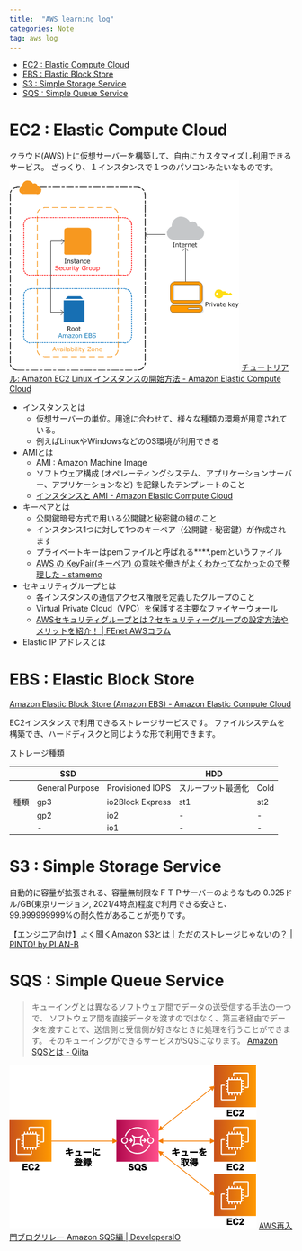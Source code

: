 ```yaml
---
title:  "AWS learning log"
categories: Note
tag: aws log
---
```



<!-- @import "[TOC]" {cmd="toc" depthFrom=1 depthTo=6 orderedList=false} -->

<!-- code_chunk_output -->

- [EC2 : Elastic Compute Cloud](#ec2-elastic-compute-cloud)
- [EBS : Elastic Block Store](#ebs-elastic-block-store)
- [S3 : Simple Storage Service](#s3-simple-storage-service)
- [SQS : Simple Queue Service](#sqs-simple-queue-service)

<!-- /code_chunk_output -->


# EC2 : Elastic Compute Cloud

クラウド(AWS)上に仮想サーバーを構築して、自由にカスタマイズし利用できるサービス。
ざっくり、１インスタンスで１つのパソコンみたいなものです。

![](..\assets\images\aws\aws_ec2_system_img_001.png)
[チュートリアル: Amazon EC2 Linux インスタンスの開始方法 - Amazon Elastic Compute Cloud](https://docs.aws.amazon.com/ja_jp/AWSEC2/latest/UserGuide/EC2_GetStarted.html)

- インスタンスとは
  - 仮想サーバーの単位。用途に合わせて、様々な種類の環境が用意されている。
  - 例えばLinuxやWindowsなどのOS環境が利用できる
- AMIとは
  - AMI : Amazon Machine Image
  - ソフトウェア構成 (オペレーティングシステム、アプリケーションサーバー、アプリケーションなど) を記録したテンプレートのこと
  - [インスタンスと AMI - Amazon Elastic Compute Cloud](https://docs.aws.amazon.com/ja_jp/AWSEC2/latest/UserGuide/ec2-instances-and-amis.html)
- キーペアとは
  - 公開鍵暗号方式で用いる公開鍵と秘密鍵の組のこと
  - インスタンス1つに対して1つのキーペア（公開鍵・秘密鍵）が作成されます
  - プライベートキーはpemファイルと呼ばれる****.pemというファイル
  - [AWS の KeyPair(キーペア) の意味や働きがよくわかってなかったので整理した - stamemo](https://stakiran.hatenablog.com/entry/2019/05/22/203921)
- セキュリティグループとは
  - 各インスタンスの通信アクセス権限を定義したグループのこと
  - Virtual Private Cloud（VPC）を保護する主要なファイヤーウォール
  - [AWSセキュリティグループとは？セキュリティーグループの設定方法やメリットを紹介！ | FEnet AWSコラム](https://www.fenet.jp/aws/column/aws-beginner/340/)
- Elastic IP アドレスとは

# EBS : Elastic Block Store

[Amazon Elastic Block Store (Amazon EBS) - Amazon Elastic Compute Cloud](https://docs.aws.amazon.com/ja_jp/AWSEC2/latest/UserGuide/AmazonEBS.html)

EC2インスタンスで利用できるストレージサービスです。
ファイルシステムを構築でき、ハードディスクと同じような形で利用できます。

ストレージ種類

|     | SSD             |                  | HDD       |      |
| --- | --------------- | ---------------- | --------- | ---- |
|     | General Purpose | Provisioned IOPS | スループット最適化 | Cold |
| 種類  | gp3             | io2Block Express | st1       | st2  |
|     | gp2             | io2              | -         | -    |
|     | -               | io1              | -         | -     |

# S3 : Simple Storage Service

自動的に容量が拡張される、容量無制限なＦＴＰサーバーのようなもの
0.025ドル/GB(東京リージョン, 2021/4時点)程度で利用できる安さと、99.999999999%の耐久性があることが売りです。

[【エンジニア向け】よく聞くAmazon S3とは｜ただのストレージじゃないの？ | PINTO! by PLAN-B](https://service.plan-b.co.jp/blog/creative/4981/)

# SQS : Simple Queue Service

> キューイングとは異なるソフトウェア間でデータの送受信する手法の一つで、
ソフトウェア間を直接データを渡すのではなく、第三者経由でデータを渡すことで、送信側と受信側が好きなときに処理を行うことができます。
そのキューイングができるサービスがSQSになります。
[Amazon SQSとは - Qiita](https://qiita.com/miyuki_samitani/items/e46ef9452fcd73f9d240)

![](..\assets\images\aws\aws_sqs_system_img_001.png)
[AWS再入門ブログリレー Amazon SQS編 | DevelopersIO](https://dev.classmethod.jp/articles/re-introduction-2020-amazon-sqs/)
